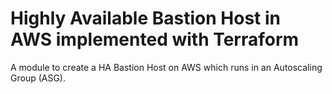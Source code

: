 # Highly Available Bastion Host in AWS implemented with Terraform

A module to create a HA Bastion Host on AWS which runs in an Autoscaling Group (ASG).  
